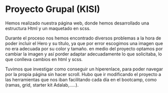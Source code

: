 # Proyecto Grupal (KISI)

Hemos realizado nuestra página web, donde hemos desarrollado una estructura Html y un maquetado en scss.

Durante el proceso nos hemos encontrado diversos problemas a la hora de poder incluir el Hero y su título, ya que por error escogimos una imagen que no era adecuada por su color y tamaño.
en medio del proyecto optamos por cambiar la imagen y así porder adaptar adecuadamente lo que solicitaba, lo que conlleva cambios en html y scss.

Tuvimos que investigar como conseguir un hiperenlace, para poder navegar por la propia página sin hacer scroll.
Hubo que ir modificando el proyecto a las herramientas que nos iban facilitando cada día en el bootcamp, como (ramas, grid, starter kit Adalab,.....).
